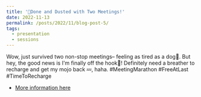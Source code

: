 ```yaml
---
title: '📅Done and Dusted with Two Meetings!'
date: 2022-11-13
permalink: /posts/2022/11/blog-post-5/
tags:
  - presentation
  - sessions
---
```


Wow, just survived two non-stop meetings– feeling as tired as a dog🤯. But hey, the good news is I'm finally off the hook🎈! Definitely need a breather to recharge and get my mojo back 💤, haha.  #MeetingMarathon #FreeAtLast #TimeToRecharge

* [More information here](https://ziweiwuzw.github.io/Personal-Homepage/talks/)
